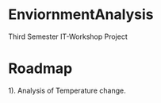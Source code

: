 # EnviornmentAnalysis
Third Semester IT-Workshop Project


<h1> Roadmap </h1>

1). Analysis of Temperature change.
